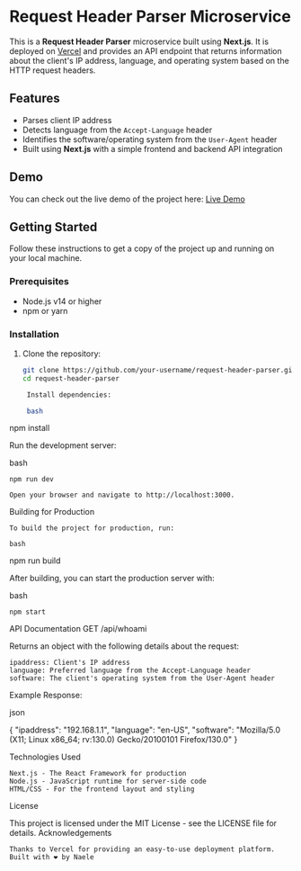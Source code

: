 # Request Header Parser Microservice

This is a **Request Header Parser** microservice built using **Next.js**. It is deployed on [Vercel](https://vercel.com/) and provides an API endpoint that returns information about the client's IP address, language, and operating system based on the HTTP request headers.

## Features

- Parses client IP address
- Detects language from the `Accept-Language` header
- Identifies the software/operating system from the `User-Agent` header
- Built using **Next.js** with a simple frontend and backend API integration

## Demo

You can check out the live demo of the project here: [Live Demo](https://header-parser-microservice-lac.vercel.app/)


## Getting Started

Follow these instructions to get a copy of the project up and running on your local machine.

### Prerequisites

- Node.js v14 or higher
- npm or yarn

### Installation

1. Clone the repository:

   ```bash
   git clone https://github.com/your-username/request-header-parser.git
   cd request-header-parser

    Install dependencies:

    bash
   ```

npm install

Run the development server:

bash

    npm run dev

    Open your browser and navigate to http://localhost:3000.

Building for Production

    To build the project for production, run:

    bash

npm run build

After building, you can start the production server with:

bash

    npm start

API Documentation
GET /api/whoami

Returns an object with the following details about the request:

    ipaddress: Client's IP address
    language: Preferred language from the Accept-Language header
    software: The client's operating system from the User-Agent header

Example Response:

json

{
"ipaddress": "192.168.1.1",
"language": "en-US",
"software": "Mozilla/5.0 (X11; Linux x86_64; rv:130.0) Gecko/20100101 Firefox/130.0"
}

Technologies Used

    Next.js - The React Framework for production
    Node.js - JavaScript runtime for server-side code
    HTML/CSS - For the frontend layout and styling

License

This project is licensed under the MIT License - see the LICENSE file for details.
Acknowledgements

    Thanks to Vercel for providing an easy-to-use deployment platform.
    Built with ❤️ by Naele
